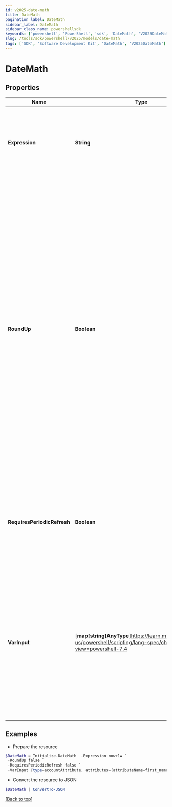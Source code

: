 ```yaml
---
id: v2025-date-math
title: DateMath
pagination_label: DateMath
sidebar_label: DateMath
sidebar_class_name: powershellsdk
keywords: ['powershell', 'PowerShell', 'sdk', 'DateMath', 'V2025DateMath'] 
slug: /tools/sdk/powershell/v2025/models/date-math
tags: ['SDK', 'Software Development Kit', 'DateMath', 'V2025DateMath']
---
```



# DateMath

## Properties

Name | Type | Description | Notes
------------ | ------------- | ------------- | -------------
**Expression** | **String** | A string value of the date and time components to operation on, along with the math operations to execute.  | [required]
**RoundUp** | **Boolean** | A boolean value to indicate whether the transform should round up or down when a rounding `/` operation is defined in the expression.    If not provided, the transform will default to `false`   `true` indicates the transform should round up (i.e., truncate the fractional date/time component indicated and then add one unit of that component)   `false` indicates the transform should round down (i.e., truncate the fractional date/time component indicated)  | [optional] [default to $false]
**RequiresPeriodicRefresh** | **Boolean** | A value that indicates whether the transform logic should be re-evaluated every evening as part of the identity refresh process | [optional] [default to $false]
**VarInput** | [**map[string]AnyType**]https://learn.microsoft.com/en-us/powershell/scripting/lang-spec/chapter-04?view=powershell-7.4 | This is an optional attribute that can explicitly define the input data which will be fed into the transform logic. If input is not provided, the transform will take its input from the source and attribute combination configured via the UI. | [optional] 

## Examples

- Prepare the resource
```powershell
$DateMath = Initialize-DateMath  -Expression now+1w `
 -RoundUp false `
 -RequiresPeriodicRefresh false `
 -VarInput {type=accountAttribute, attributes={attributeName=first_name, sourceName=Source}}
```

- Convert the resource to JSON
```powershell
$DateMath | ConvertTo-JSON
```


[[Back to top]](#) 

